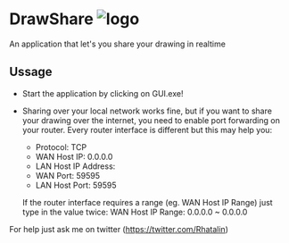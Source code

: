 # DrawShare ![logo](https://github.com/Rhatalin/DrawShare/blob/master/GUI/Resources/DrawShareLogo_50.png "DrawShare Logo")

An application that let's you share your drawing in realtime

## Ussage

* Start the application by clicking on GUI.exe!
* Sharing over your local network works fine, but if you want to share your drawing over the internet, you need to enable port forwarding on your router.
  Every router interface is different but this may help you:

  - Protocol: TCP
  - WAN Host IP: 0.0.0.0
  - LAN Host IP Address: <local ipv4 address of your computer>
  - WAN Port: 59595
  - LAN Host Port: 59595
  
  If the router interface requires a range (eg. WAN Host IP Range) just type in the value twice:
  WAN Host IP Range: 0.0.0.0 ~ 0.0.0.0

For help just ask me on twitter (https://twitter.com/Rhatalin)
